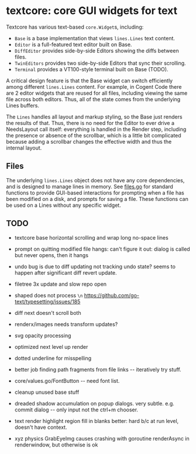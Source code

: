 # textcore: core GUI widgets for text

Textcore has various text-based `core.Widget`s, including:
* `Base` is a base implementation that views `lines.Lines` text content.
* `Editor` is a full-featured text editor built on Base.
* `DiffEditor` provides side-by-side Editors showing the diffs between files.
* `TwinEditors` provides two side-by-side Editors that sync their scrolling.
* `Terminal` provides a VT100-style terminal built on Base (TODO).

A critical design feature is that the Base widget can switch efficiently among different `lines.Lines` content. For example, in Cogent Code there are 2 editor widgets that are reused for all files, including viewing the same file across both editors. Thus, all of the state comes from the underlying Lines buffers.

The `Lines` handles all layout and markup styling, so the Base just renders the results of that. Thus, there is no need for the Editor to ever drive a NeedsLayout call itself: everything is handled in the Render step, including the presence or absence of the scrollbar, which is a little bit complicated because adding a scrollbar changes the effective width and thus the internal layout.

## Files

The underlying `lines.Lines` object does not have any core dependencies, and is designed to manage lines in memory. See [files.go](files.go) for standard functions to provide GUI-based interactions for prompting when a file has been modified on a disk, and prompts for saving a file. These functions can be used on a Lines without any specific widget.

## TODO

* textcore base horizontal scrolling and wrap long no-space lines
* prompt on quitting modified file hangs: can't figure it out: dialog is called but never opens, then it hangs

* undo bug is due to diff updating not tracking undo state? seems to happen after significant diff revert update.

* filetree 3x update and slow repo open

* shaped does not process `\n` https://github.com/go-text/typesetting/issues/185 

* diff next doesn't scroll both

* renderx/images needs transform updates?
* svg opacity processing

* optimized next level up render

* dotted underline for misspelling
* better job finding path fragments from file links -- iteratively try stuff.
* core/values.go/FontButton -- need font list.
* cleanup unused base stuff
* dreaded shadow accumulation on popup dialogs. very subtle. e.g. commit dialog -- only input not the ctrl+m chooser.
* text render highlight region fill in blanks better: hard b/c at run level, doesn't have context.

* xyz physics GrabEyeImg causes crashing with goroutine renderAsync in renderwindow, but otherwise is ok


